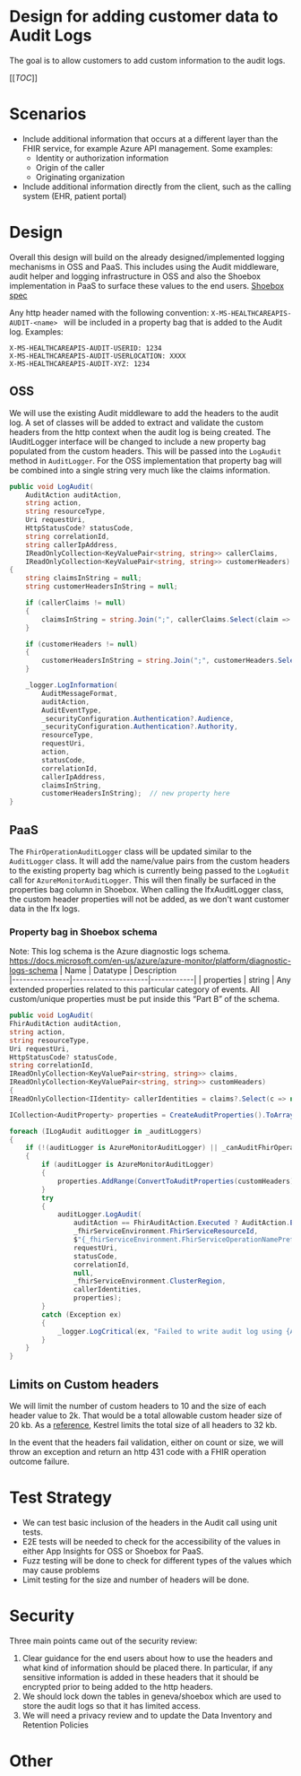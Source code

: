# Design for adding customer data to Audit Logs

The goal is to allow customers to add custom information to the audit logs.

[[_TOC_]]

# Scenarios

* Include additional information that occurs at a different layer than the FHIR service, for example Azure API management.  Some examples:
  * Identity or authorization information
  * Origin of the caller
  * Originating organization
* Include additional information directly from the client, such as the calling system (EHR, patient portal)

# Design

Overall this design will build on the already designed/implemented logging mechanisms in OSS and PaaS.  This includes using the Audit middleware, audit helper and logging infrastructure in OSS and also the Shoebox implementation in PaaS to surface these values to the end users.  [Shoebox spec](../Shoebox/DiagnosticLoggingDesignSpec.md)

Any http header named with the following convention: 
```X-MS-HEALTHCAREAPIS-AUDIT-<name> ```
will be included in a property bag that is added to the Audit log.  Examples:
```
X-MS-HEALTHCAREAPIS-AUDIT-USERID: 1234
X-MS-HEALTHCAREAPIS-AUDIT-USERLOCATION: XXXX
X-MS-HEALTHCAREAPIS-AUDIT-XYZ: 1234
```

## OSS
We will use the existing Audit middleware to add the headers to the audit log. A set of classes will be added to extract and validate the custom headers from the http context when the audit log is being created.  The IAuditLogger interface will be changed to include a new property bag populated from the custom headers.  This will be passed into the ```LogAudit``` method in ```AuditLogger```. For the OSS implementation that property bag will be combined into a single string very much like the claims information.



``` C#
public void LogAudit(
    AuditAction auditAction,
    string action,
    string resourceType,
    Uri requestUri,
    HttpStatusCode? statusCode,
    string correlationId,
    string callerIpAddress,
    IReadOnlyCollection<KeyValuePair<string, string>> callerClaims,
    IReadOnlyCollection<KeyValuePair<string, string>> customerHeaders)  // new parameter here, update to the interface
{
    string claimsInString = null;
    string customerHeadersInString = null;

    if (callerClaims != null)
    {
        claimsInString = string.Join(";", callerClaims.Select(claim => $"{claim.Key}={claim.Value}"));
    }

    if (customerHeaders != null)
    {
        customerHeadersInString = string.Join(";", customerHeaders.Select(header => $"{header.Key}={header.Value}"));
    }

    _logger.LogInformation(
        AuditMessageFormat,
        auditAction,
        AuditEventType,
        _securityConfiguration.Authentication?.Audience,
        _securityConfiguration.Authentication?.Authority,
        resourceType,
        requestUri,
        action,
        statusCode,
        correlationId,
        callerIpAddress,
        claimsInString,
        customerHeadersInString);  // new property here
}
```

## PaaS
The ```FhirOperationAuditLogger``` class will be updated similar to the ```AuditLogger``` class.  It will add the name/value pairs from the custom headers to the existing property bag which is currently being passed to the ```LogAudit``` call for ```AzureMonitorAuditLogger```.  This will then finally be surfaced in the properties bag column in Shoebox.  When calling the IfxAuditLogger class, the custom header properties will not be added, as we don't want customer data in the Ifx logs.

### Property bag in Shoebox schema
Note: This log schema is the Azure diagnostic logs schema. https://docs.microsoft.com/en-us/azure/azure-monitor/platform/diagnostic-logs-schema 
| Name           | Datatype            | Description                                                                  
|----------------|---------------------|------------|
| properties     | string              | Any extended properties related to this particular category of events. All custom/unique properties must be put inside this “Part B” of the schema.

``` C#
public void LogAudit(
FhirAuditAction auditAction,
string action,
string resourceType,
Uri requestUri,
HttpStatusCode? statusCode,
string correlationId,
IReadOnlyCollection<KeyValuePair<string, string>> claims,
IReadOnlyCollection<KeyValuePair<string, string>> customHeaders)
{
IReadOnlyCollection<IIdentity> callerIdentities = claims?.Select(c => new ClaimIdentity(c.Key, c.Value)).ToList();

ICollection<AuditProperty> properties = CreateAuditProperties().ToArray();

foreach (ILogAudit auditLogger in _auditLoggers)
{
    if (!(auditLogger is AzureMonitorAuditLogger) || _canAuditFhirOperationToAzureMonitor)
    {
        if (auditLogger is AzureMonitorAuditLogger)
        {
            properties.AddRange(ConvertToAuditProperties(customHeaders));
        }
        try
        {
            auditLogger.LogAudit(
                auditAction == FhirAuditAction.Executed ? AuditAction.Executed : AuditAction.Executing,
                _fhirServiceEnvironment.FhirServiceResourceId,
                $"{_fhirServiceEnvironment.FhirServiceOperationNamePrefix}{action}",
                requestUri,
                statusCode,
                correlationId,
                null,
                _fhirServiceEnvironment.ClusterRegion,
                callerIdentities,
                properties);
        }
        catch (Exception ex)
        {
            _logger.LogCritical(ex, "Failed to write audit log using {AuditLoggerType}.", auditLogger.GetType().Name);
        }
    }
}
```

## Limits on Custom headers
We will limit the number of custom headers to 10 and the size of each header value to 2k.
That would be a total allowable custom header size of 20 kb.  As a [reference](https://docs.microsoft.com/en-us/dotnet/api/microsoft.aspnetcore.server.kestrel.core.kestrelserverlimits.maxrequestheaderstotalsize?view=aspnetcore-2.2#Microsoft_AspNetCore_Server_Kestrel_Core_KestrelServerLimits_MaxRequestHeadersTotalSize), Kestrel limits the total size of all headers to 32 kb.

In the event that the headers fail validation, either on count or size, we will throw an exception and return an http 431 code with a FHIR operation outcome failure.

# Test Strategy

* We can test basic inclusion of the headers in the Audit call using unit tests.
* E2E tests will be needed to check for the accessibility of the values in either App Insights for OSS or Shoebox for PaaS.
* Fuzz testing will be done to check for different types of the values which may cause problems
* Limit testing for the size and number of headers will be done.

# Security

Three main points came out of the security review:
1) Clear guidance for the end users about how to use the headers and what kind of information should be placed there.  In particular, if any sensitive information is added in these headers that it should be encrypted prior to being added to the http headers.
2) We should lock down the tables in geneva/shoebox which are used to store the audit logs so that it has limited access.
3) We will need a privacy review and to update the Data Inventory and Retention Policies

# Other

